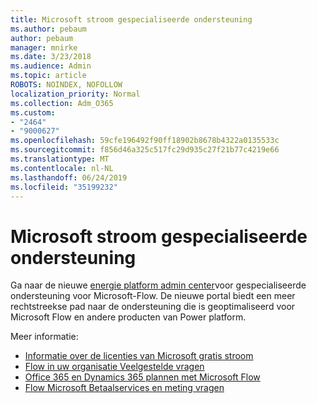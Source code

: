 ```yaml
---
title: Microsoft stroom gespecialiseerde ondersteuning
ms.author: pebaum
author: pebaum
manager: mnirke
ms.date: 3/23/2018
ms.audience: Admin
ms.topic: article
ROBOTS: NOINDEX, NOFOLLOW
localization_priority: Normal
ms.collection: Adm_O365
ms.custom:
- "2464"
- "9000627"
ms.openlocfilehash: 59cfe196492f90ff18902b8678b4322a0135533c
ms.sourcegitcommit: f856d46a325c517fc29d935c27f21b77c4219e66
ms.translationtype: MT
ms.contentlocale: nl-NL
ms.lasthandoff: 06/24/2019
ms.locfileid: "35199232"
---
```

# <a name="microsoft-flow-specialized-support"></a>Microsoft stroom gespecialiseerde ondersteuning

Ga naar de nieuwe [energie platform admin center](https://aka.ms/flowadminsupport)voor gespecialiseerde ondersteuning voor Microsoft-Flow. De nieuwe portal biedt een meer rechtstreekse pad naar de ondersteuning die is geoptimaliseerd voor Microsoft Flow en andere producten van Power platform.

Meer informatie:
- [Informatie over de licenties van Microsoft gratis stroom](https://go.microsoft.com/fwlink/?linkid=2095610)
- [Flow in uw organisatie Veelgestelde vragen](https://go.microsoft.com/fwlink/?linkid=2072608)
- [Office 365 en Dynamics 365 plannen met Microsoft Flow](https://go.microsoft.com/fwlink/?linkid=2072406)
- [Flow Microsoft Betaalservices en meting vragen](https://go.microsoft.com/fwlink/?linkid=2072612)